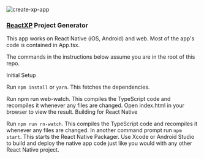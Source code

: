 ![create-xp-app](http://reactnative.training/createxpapp.png)

### [ReactXP](https://github.com/Microsoft/reactxp)  Project Generator

This app works on React Native (iOS, Android) and web. Most of the app's code is contained in App.tsx.

The commands in the instructions below assume you are in the root of this repo.

Initial Setup

Run `npm install` or `yarn`. This fetches the dependencies.

Run npm run web-watch. This compiles the TypeScript code and recompiles it whenever any files are changed.
Open index.html in your browser to view the result.
Building for React Native

Run `npm run rn-watch`. This compiles the TypeScript code and recompiles it whenever any files are changed.
In another command prompt run `npm start`. This starts the React Native Packager.
Use Xcode or Android Studio to build and deploy the native app code just like you would with any other React Native project.